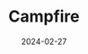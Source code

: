 ---  
layout: startup_page  
title: "Campfire"  
id: "meetcampfire.com"  
permalink: "/campfiremeetcampfire.com02272024/"  
website: "https://meetcampfire.com/"  
funding_round: "Seed"  
funding_amount: "$3.5M"  
investors: "Foundation Capital, Y Combinator, Twenty Two Ventures"  
about: "Campfire provides modern accounting software for startups and midsize companies, offering tools for revenue automation and core accounting functions. Its platform aims to streamline financial processes, automating mundane tasks and providing intuitive, scalable solutions for businesses that have outgrown simpler options like QuickBooks."  
markets: "Software, Accounting, Finance, Financial Software, Business/Productivity Software, Automation/Workflow Software, SaaS, Artificial Intelligence & Machine Learning, FinTech"  
hq: "San Francisco, California, United States"  
founded_year: "2023"  
linkedin: "https://www.linkedin.com/company/meetcampfire"  
twitter: "https://twitter.com/meet_campfire"  
instagram: ""  
facebook: ""  
crunchbase: "https://www.crunchbase.com/organization/campfire-cd2d"  
pitchbook: "https://pitchbook.com/profiles/company/534577-24"  

date_display: "27-Feb-2024"  
date: "2024-02-27"

# SEO Optimization  
meta_title: "Campfire - Seed Funding ($3.5M)"  
meta_description: "Campfire, Campfire provides modern accounting software for startups and midsize companies, offering tools for revenue automation and core accounting functions. ..."  
meta_keywords: "Campfire, Software, Accounting, Finance, Financial Software, Business/Productivity Software, Automation/Workflow Software, SaaS, Artificial Intelligence & Machine Learning, FinTech, Seed funding"  
canonical_url: "https://startup.projectstartups.com/campfiremeetcampfire.com02272024/"  
---